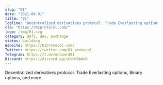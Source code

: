 ```yaml
---
slug: "01"
date: "2021-09-01"
title: "01"
logline: "Decentralized derivatives protocol. Trade Everlasting options, Binary options, and more."
cta: "https://01protocol.com/"
logo: /img/01.svg
category: defi, dex, exchange
status: building
Website: https://01protocol.com/
Twitter: https://twitter.com/01_protocol
Telegram: https://t.me/onboard01
Discord: https://discord.gg/sCeNKSbAV8
---
```


Decentralized derivatives protocol. Trade Everlasting options, Binary options, and more.
